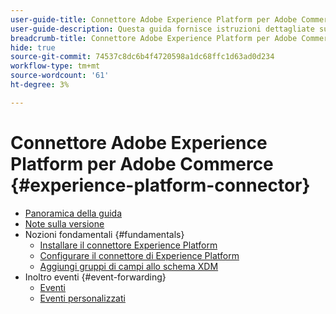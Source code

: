 ```yaml
---
user-guide-title: Connettore Adobe Experience Platform per Adobe Commerce
user-guide-description: Questa guida fornisce istruzioni dettagliate sull’utilizzo di Adobe Experience Platform Connector per Adobe Commerce.
breadcrumb-title: Connettore Adobe Experience Platform per Adobe Commerce
hide: true
source-git-commit: 74537c8dc6b4f4720598a1dc68ffc1d63ad0d234
workflow-type: tm+mt
source-wordcount: '61'
ht-degree: 3%

---
```


# Connettore Adobe Experience Platform per Adobe Commerce {#experience-platform-connector}

- [Panoramica della guida](overview.md)
- [Note sulla versione](release-notes.md)
- Nozioni fondamentali {#fundamentals}
   - [Installare il connettore Experience Platform](install.md)
   - [Configurare il connettore di Experience Platform](connect-data.md)
   - [Aggiungi gruppi di campi allo schema XDM](update-xdm.md)
- Inoltro eventi {#event-forwarding}
   - [Eventi](events.md)
   - [Eventi personalizzati](custom-events.md)
